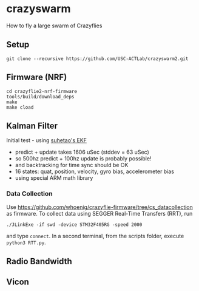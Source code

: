 # crazyswarm
How to fly a large swarm of Crazyflies

## Setup

```
git clone --recursive https://github.com/USC-ACTLab/crazyswarm2.git
```

## Firmware (NRF)

```
cd crazyflie2-nrf-firmware
tools/build/download_deps
make
make cload
```

## Kalman Filter
Initial test - using [suhetao's EKF](https://github.com/suhetao/stm32f4_mpu9250)

- predict + update takes 1606 uSec (stddev = 63 uSec)
- so 500hz predict + 100hz update is probably possible!
- and backtracking for time sync should be OK
- 16 states: quat, position, velocity, gyro bias, accelerometer bias
- using special ARM math library

### Data Collection

Use https://github.com/whoenig/crazyflie-firmware/tree/cs_datacollection as firmware.
To collect data using SEGGER Real-Time Transfers (RRT), run

```
./JLinkExe -if swd -device STM32F405RG -speed 2000
```

and type `connect`. In a second terminal, from the scripts folder, execute `python3 RTT.py`.

## Radio Bandwidth

## Vicon
